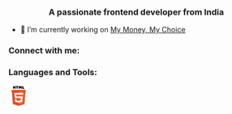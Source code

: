 <h3 align="center">A passionate frontend developer from India</h3>

- 🔭 I’m currently working on [My Money, My Choice](https://devpost.com/software/teamus-project?ref_content=my-projects-tab&ref_feature=my_projects)

<h3 align="left">Connect with me:</h3>
<p align="left">
</p>

<h3 align="left">Languages and Tools:</h3>
<p align="left"> <a href="https://www.w3.org/html/" target="_blank" rel="noreferrer"> <img src="https://raw.githubusercontent.com/devicons/devicon/master/icons/html5/html5-original-wordmark.svg" alt="html5" width="40" height="40"/> </a> </p>

